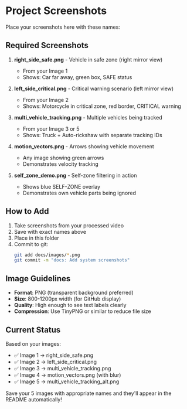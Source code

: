 # Project Screenshots

Place your screenshots here with these names:

## Required Screenshots

1. **right_side_safe.png** - Vehicle in safe zone (right mirror view)
   - From your Image 1
   - Shows: Car far away, green box, SAFE status

2. **left_side_critical.png** - Critical warning scenario (left mirror view)
   - From your Image 2
   - Shows: Motorcycle in critical zone, red border, CRITICAL warning

3. **multi_vehicle_tracking.png** - Multiple vehicles being tracked
   - From your Image 3 or 5
   - Shows: Truck + Auto-rickshaw with separate tracking IDs

4. **motion_vectors.png** - Arrows showing vehicle movement
   - Any image showing green arrows
   - Demonstrates velocity tracking

5. **self_zone_demo.png** - Self-zone filtering in action
   - Shows blue SELF-ZONE overlay
   - Demonstrates own vehicle parts being ignored

## How to Add

1. Take screenshots from your processed video
2. Save with exact names above
3. Place in this folder
4. Commit to git:
   ```bash
   git add docs/images/*.png
   git commit -m "docs: Add system screenshots"
   ```

## Image Guidelines

- **Format**: PNG (transparent background preferred)
- **Size**: 800-1200px width (for GitHub display)
- **Quality**: High enough to see text labels clearly
- **Compression**: Use TinyPNG or similar to reduce file size

## Current Status

Based on your images:
- ✅ Image 1 → right_side_safe.png
- ✅ Image 2 → left_side_critical.png  
- ✅ Image 3 → multi_vehicle_tracking.png
- ✅ Image 4 → motion_vectors.png (with blur)
- ✅ Image 5 → multi_vehicle_tracking_alt.png

Save your 5 images with appropriate names and they'll appear in the README automatically!
